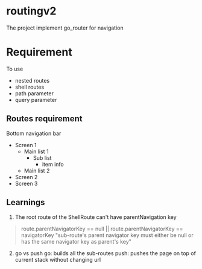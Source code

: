 # routingv2

The project implement go_router for navigation

# Requirement
To use
- nested routes
- shell routes
- path parameter
- query parameter

## Routes requirement
  Bottom navigation bar
  - Screen 1
    - Main list 1
      - Sub list
        - item info
    - Main list 2  
  - Screen 2
  - Screen 3



## Learnings
1. The root route of the ShellRoute can't have parentNavigation key

>  route.parentNavigatorKey == null || route.parentNavigatorKey == navigatorKey
> "sub-route's parent navigator key must either be null or has the same navigator key as parent's key"

2. go vs push
go: builds all the sub-routes
push: pushes the page on top of current stack without changing url
